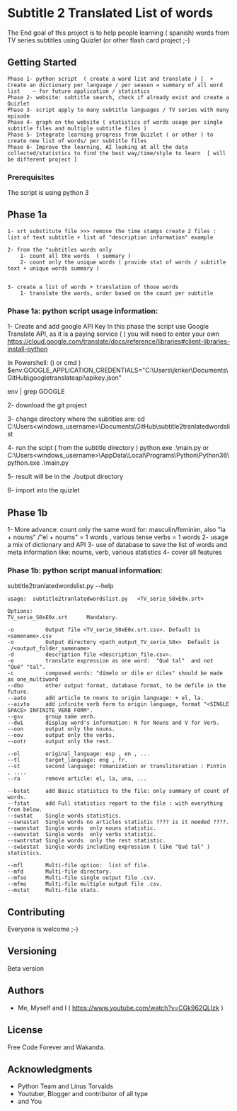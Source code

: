 # Subtitle 2 Translated List of words

The End goal of this project is to help people learning ( spanish) words from TV series subtitles using Quizlet (or other flash card project ;-)



## Getting Started

    Phase 1- python script  ( create a word list and translate ) [  + Create an dictionary per language / per season = summary of all word list    — for future application / statistics
    Phase 2- website: subtitle search, check if already exist and create a Quizlet
    Phase 3- script apply to many subtitle languages / TV series with many episode
    Phase 4- graph on the website ( statistics of words usage per single subtitle files and multiple subtitle files )  
    Phase 5- Integrate learning progress from Quizlet ( or other ) to create new list of words/ per subtitle files
    Phase 6- Improve the learning, AI looking at all the data collected/statistics to find the best way/time/style to learn  [ will be different project ]

### Prerequisites

  The script is using python 3



## Phase 1a

    1- srt substitute file >>> remove the time stamps create 2 files : list of text subtitle + list of "description information" example

    2- from the "subtitles words only 
        1- count all the words  ( summary )
        2- count only the unique words ( provide stat of words / subtitle text + unique words summary )
        

    3- create a list of words + translation of those words
        1- translate the words, order based on the count per subtitle



### Phase 1a: python script usage information:


1- Create and add google API Key
In this phase the script use Google Translate API, as it is a paying service ( ) you will need to enter your own 
https://cloud.google.com/translate/docs/reference/libraries#client-libraries-install-python

In Powershell: () or cmd )
$env:GOOGLE_APPLICATION_CREDENTIALS="C:\Users\jkriker\Documents\GitHub\googletranslateapi\apikey.json"

env | grep GOOGLE


2- download the git project


3- change  directory where the subtitles are:
cd  C:\Users\<windows_username>\Documents\GitHub\subtitle2tranlatedwordslist

4- run the scipt ( from the subtitle directory )
python.exe .\main.py
or
C:\Users\<windows_username>\AppData\Local\Programs\Python\Python36\python.exe .\main.py

5- result will be in the ./output directory


6- import into the quizlet




## Phase 1b

1- More advance: count only the same word for: masculin/feminim, also "la + noums" /"el + noums" = 1 words ,  various tense verbs = 1 words
2- usage a mix of dictionary and API
3- use of database to save the list of words and meta information like: noums, verb, various statistics
4- cover all features


### Phase 1b: python script manual information:

subtitle2tranlatedwordslist.py --help

    usage:  subtitle2tranlatedwordslist.py   <TV_serie_S0xE0x.srt>

    Options:
    TV_serie_S0xE0x.srt      Mandatory.

    -o          Output file <TV_serie_S0xE0x.srt.csv>. Default is <samename>.csv
    -o          Output directory <path_output_TV_serie_S0x>  Default is ./<output_folder_samename>
    -d          description file <description_file.csv>.
    -e          translate expression as one word:  "Qué tal"  and not "Qué" "tal".
    -c          composed words: "dímelo or dile or diles" should be made as one_multiword
    --dbo       other output format, database format, to be defile in the future.
    --aato      add article to nouns to origin language: + el, la.
    --aivto     add infinite verb form to origin language, format "<SINGLE SPACE> INFINITE_VERB_FORM".
    --gsv       group same verb.
    --dwi       display word's information: N for Nouns and V for Verb.
    --oon       output only the nouns.
    --oov       output only the verbs.
    --ootr      output only the rest.

    --ol        original_language: esp , en , ...
    --tl        target_language: eng , fr.  
    --st        second language: romanization or transliteration : PinYin , ....
    --ra        remove article: el, la, una, ...

    --bstat     add Basic statistics to the file: only summary of count of words. 
    --fstat     add Full statistics report to the file : with everything from below.
    --swstat    Single words statistics.
    --swnastat  Single words no articles statistic ???? is it needed ????.
    --swonstat  Single words  only nouns statistic.
    --swovstat  Single words  only verbs statistic.
    --swotrstat Single words  only the rest statistic.
    --swiestat  Single words including expression ( like "Qué tal" ) statistics.

    --mfl       Multi-file option:  list of file.
    --mfd       Multi-file directory.
    --mfso      Multi-file single output file .csv.
    --mfmo      Multi-file multiple output file .csv.
    --mstat     Multi-file stats.




## Contributing

Everyone is welcome ;-)


## Versioning

Beta version

## Authors

* Me, Myself and I ( https://www.youtube.com/watch?v=CGk962QLIzk )


## License

Free Code Forever and Wakanda.

## Acknowledgments

* Python Team and Linus Torvalds
* Youtuber, Blogger and contributor of all type
* and You
